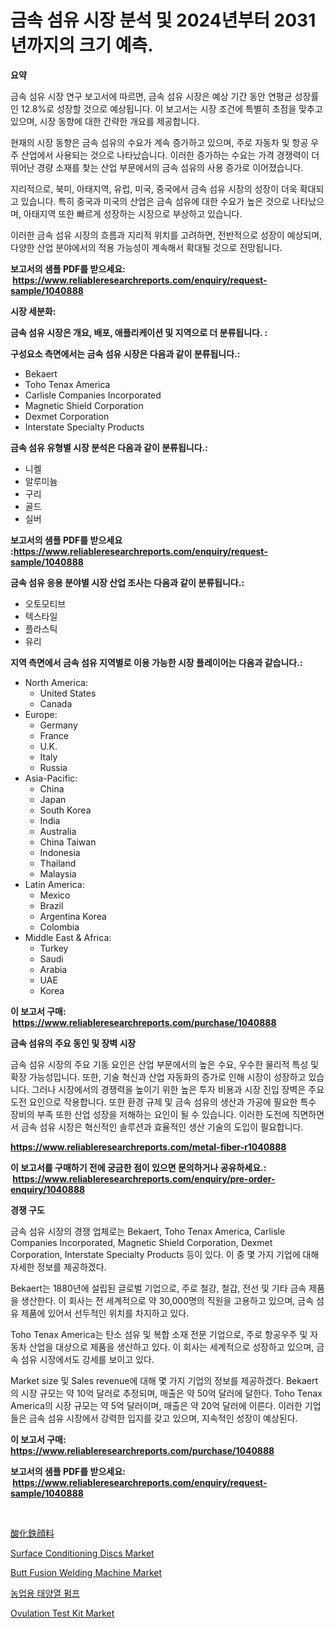<p><h1>금속 섬유 시장 분석 및 2024년부터 2031년까지의 크기 예측.</h1></p><p><strong>요약</strong></p>
<p><p>금속 섬유 시장 연구 보고서에 따르면, 금속 섬유 시장은 예상 기간 동안 연평균 성장률인 12.8%로 성장할 것으로 예상됩니다. 이 보고서는 시장 조건에 특별히 초점을 맞추고 있으며, 시장 동향에 대한 간략한 개요를 제공합니다.</p><p>현재의 시장 동향은 금속 섬유의 수요가 계속 증가하고 있으며, 주로 자동차 및 항공 우주 산업에서 사용되는 것으로 나타났습니다. 이러한 증가하는 수요는 가격 경쟁력이 더 뛰어난 경량 소재를 찾는 산업 부문에서의 금속 섬유의 사용 증가로 이어졌습니다.</p><p>지리적으로, 북미, 아태지역, 유럽, 미국, 중국에서 금속 섬유 시장의 성장이 더욱 확대되고 있습니다. 특히 중국과 미국의 산업은 금속 섬유에 대한 수요가 높은 것으로 나타났으며, 아태지역 또한 빠르게 성장하는 시장으로 부상하고 있습니다.</p><p>이러한 금속 섬유 시장의 흐름과 지리적 위치를 고려하면, 전반적으로 성장이 예상되며, 다양한 산업 분야에서의 적용 가능성이 계속해서 확대될 것으로 전망됩니다.</p></p>
<p><strong>보고서의 샘플 PDF를 받으세요: &nbsp;<a href="https://www.reliableresearchreports.com/enquiry/request-sample/1040888">https://www.reliableresearchreports.com/enquiry/request-sample/1040888</a></strong></p>
<p><strong>시장 세분화:</strong></p>
<p><strong> 금속 섬유 시장은 개요, 배포, 애플리케이션 및 지역으로 더 분류됩니다. :</strong></p>
<p><strong>구성요소 측면에서는 금속 섬유 시장은 다음과 같이 분류됩니다.:</strong></p>
<p><ul><li>Bekaert</li><li>Toho Tenax America</li><li>Carlisle Companies Incorporated</li><li>Magnetic Shield Corporation</li><li>Dexmet Corporation</li><li>Interstate Specialty Products</li></ul></p>
<p><strong> 금속 섬유 유형별 시장 분석은 다음과 같이 분류됩니다.:</strong></p>
<p><ul><li>니켈</li><li>알루미늄</li><li>구리</li><li>골드</li><li>실버</li></ul></p>
<p><strong>보고서의 샘플 PDF를 받으세요 :<a href="https://www.reliableresearchreports.com/enquiry/request-sample/1040888">https://www.reliableresearchreports.com/enquiry/request-sample/1040888</a></strong></p>
<p><strong> 금속 섬유 응용 분야별 시장 산업 조사는 다음과 같이 분류됩니다.:</strong></p>
<p><ul><li>오토모티브</li><li>텍스타일</li><li>플라스틱</li><li>유리</li></ul></p>
<p><strong>지역 측면에서 금속 섬유 지역별로 이용 가능한 시장 플레이어는 다음과 같습니다.:</strong></p>
<p><ul>
    <li>
        North America:
        <ul>
            <li>United States</li>
            <li>Canada</li>
        </ul>
    </li>
    <li>
        Europe:
        <ul>
            <li>Germany</li>
            <li>France</li>
            <li>U.K.</li>
            <li>Italy</li>
            <li>Russia</li>
        </ul>
    </li>
    <li>
        Asia-Pacific:
        <ul>
            <li>China</li>
            <li>Japan</li>
            <li>South Korea</li>
            <li>India</li>
            <li>Australia</li>
            <li>China Taiwan</li>
            <li>Indonesia</li>
            <li>Thailand</li>
            <li>Malaysia</li>
        </ul>
    </li>
    <li>
        Latin America:
        <ul>
            <li>Mexico</li>
            <li>Brazil</li>
            <li>Argentina Korea</li>
            <li>Colombia</li>
        </ul>
    </li>
    <li>
        Middle East & Africa:
        <ul>
            <li>Turkey</li>
            <li>Saudi</li>
            <li>Arabia</li>
            <li>UAE</li>
            <li>Korea</li>
        </ul>
    </li>
    </ul></p>
<p><strong>이 보고서 구매: &nbsp;<a href="https://www.reliableresearchreports.com/purchase/1040888">https://www.reliableresearchreports.com/purchase/1040888</a></strong></p>
<p><strong>금속 섬유의 주요 동인 및 장벽 시장</strong></p>
<p><p>금속 섬유 시장의 주요 기동 요인은 산업 부문에서의 높은 수요, 우수한 물리적 특성 및 확장 가능성입니다. 또한, 기술 혁신과 산업 자동화의 증가로 인해 시장이 성장하고 있습니다. 그러나 시장에서의 경쟁력을 높이기 위한 높은 투자 비용과 시장 진입 장벽은 주요 도전 요인으로 작용합니다. 또한 환경 규제 및 금속 섬유의 생산과 가공에 필요한 특수 장비의 부족 또한 산업 성장을 저해하는 요인이 될 수 있습니다. 이러한 도전에 직면하면서 금속 섬유 시장은 혁신적인 솔루션과 효율적인 생산 기술의 도입이 필요합니다.</p></p>
<p><strong><a href="https://www.reliableresearchreports.com/metal-fiber-r1040888">https://www.reliableresearchreports.com/metal-fiber-r1040888</a></strong></p>
<p><strong>이 보고서를 구매하기 전에 궁금한 점이 있으면 문의하거나 공유하세요.: &nbsp;<a href="https://www.reliableresearchreports.com/enquiry/pre-order-enquiry/1040888">https://www.reliableresearchreports.com/enquiry/pre-order-enquiry/1040888</a></strong></p>
<p><strong>경쟁 구도</strong></p>
<p><p>금속 섬유 시장의 경쟁 업체로는 Bekaert, Toho Tenax America, Carlisle Companies Incorporated, Magnetic Shield Corporation, Dexmet Corporation, Interstate Specialty Products 등이 있다. 이 중 몇 가지 기업에 대해 자세한 정보를 제공하겠다.</p><p>Bekaert는 1880년에 설립된 글로벌 기업으로, 주로 철강, 철갑, 전선 및 기타 금속 제품을 생산한다. 이 회사는 전 세계적으로 약 30,000명의 직원을 고용하고 있으며, 금속 섬유 제품에 있어서 선두적인 위치를 차지하고 있다.</p><p>Toho Tenax America는 탄소 섬유 및 복합 소재 전문 기업으로, 주로 항공우주 및 자동차 산업을 대상으로 제품을 생산하고 있다. 이 회사는 세계적으로 성장하고 있으며, 금속 섬유 시장에서도 강세를 보이고 있다.</p><p>Market size 및 Sales revenue에 대해 몇 가지 기업의 정보를 제공하겠다. Bekaert의 시장 규모는 약 10억 달러로 추정되며, 매출은 약 50억 달러에 달한다. Toho Tenax America의 시장 규모는 약 5억 달러이며, 매출은 약 20억 달러에 이른다. 이러한 기업들은 금속 섬유 시장에서 강력한 입지를 갖고 있으며, 지속적인 성장이 예상된다.</p></p>
<p><strong>이 보고서 구매: &nbsp; <a href="https://www.reliableresearchreports.com/purchase/1040888">https://www.reliableresearchreports.com/purchase/1040888</a></strong></p>
<p><strong>보고서의 샘플 PDF를 받으세요: &nbsp;<a href="https://www.reliableresearchreports.com/enquiry/request-sample/1040888">https://www.reliableresearchreports.com/enquiry/request-sample/1040888</a></strong><strong></strong></p>
<p>&nbsp;</p>
<p><p><a href="https://medium.com/@alexsania91/%E9%89%84%E9%85%B8%E5%8C%96%E7%89%A9%E9%A1%94%E6%96%99%E5%B8%82%E5%A0%B4%E3%81%AE%E8%A6%8B%E9%80%9A%E3%81%97-%E5%B8%82%E5%A0%B4%E5%8B%95%E5%90%91-%E6%88%90%E9%95%B7-2024%E5%B9%B4%E3%81%8B%E3%82%892031%E5%B9%B4%E3%81%BE%E3%81%A7%E3%81%AE%E4%BA%88%E6%B8%AC-fe3c3b79a70f">酸化鉄顔料</a></p><p><a href="https://www.linkedin.com/pulse/decoding-surface-conditioning-discs-market-metrics-share-trends-fxvzf?trackingId=76vQI8HAPOMePU%2BdA%2FimCQ%3D%3D">Surface Conditioning Discs Market</a></p><p><a href="https://github.com/dimitrishawkinswaynenp91rgz/Market-Research-Report-List-2/blob/main/butt-fusion-welding-machine-market.md">Butt Fusion Welding Machine Market</a></p><p><a href="https://medium.com/@alexemumu2022/%EB%86%8D%EC%97%85-%ED%83%9C%EC%96%91%EA%B4%91-%ED%8E%8C%ED%94%84-%EC%8B%9C%EC%9E%A5-%EA%B2%BD%EC%9F%81-%EB%B6%84%EC%84%9D-%EC%8B%9C%EC%9E%A5-%ED%8A%B8%EB%A0%8C%EB%93%9C-%EB%B0%8F-2031%EB%85%84%EA%B9%8C%EC%A7%80%EC%9D%98-%EC%98%88%EC%B8%A1-8753e9ed9fb7">농업용 태양열 펌프</a></p><p><a href="https://www.linkedin.com/pulse/ovulation-test-kit-market-size-outlook-forecast-2024-helvf?trackingId=4qjUsKiBfkoz0x5D70ImbA%3D%3D">Ovulation Test Kit Market</a></p></p>
